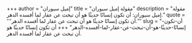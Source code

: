 +++
author = "إميل سيوران"
title = "مقولة إميل سيوران"
description = "مقولة إميل سيوران: أن تكون إنسانًا حديثًا هو أن تبحث عن عقار لما أفسده الدهر."
quote = '''أن تكون إنسانًا حديثًا هو أن تبحث عن عقار لما أفسده الدهر.''' 
slug = "أن-تكون-إنسانًا-حديثًا-هو-أن-تبحث-عن-عقار-لما-أفسده-الدهر"
+++
أن تكون إنسانًا حديثًا هو أن تبحث عن عقار لما أفسده الدهر.
